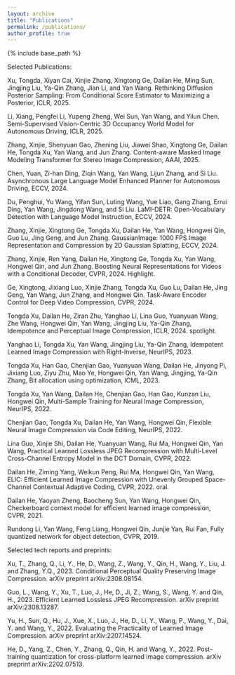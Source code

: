 ```yaml
---
layout: archive
title: "Publications"
permalink: /publications/
author_profile: true
---
```


{% include base_path %}


Selected Publications:   

Xu, Tongda, Xiyan Cai, Xinjie Zhang, Xingtong Ge, Dailan He, Ming Sun, Jingjing Liu, Ya-Qin Zhang, Jian Li, and Yan Wang. Rethinking Diffusion Posterior Sampling: From Conditional Score Estimator to Maximizing a Posterior, ICLR, 2025.      

Li, Xiang, Pengfei Li, Yupeng Zheng, Wei Sun, Yan Wang, and Yilun Chen. Semi-Supervised Vision-Centric 3D Occupancy World Model for Autonomous Driving, ICLR, 2025.    

Zhang, Xinjie, Shenyuan Gao, Zhening Liu, Jiawei Shao, Xingtong Ge, Dailan He, Tongda Xu, Yan Wang, and Jun Zhang. Content-aware Masked Image Modeling Transformer for Stereo Image Compression, AAAI, 2025.     

Chen, Yuan, Zi-han Ding, Ziqin Wang, Yan Wang, Lijun Zhang, and Si Liu. Asynchronous Large Language Model Enhanced Planner for Autonomous Driving, ECCV, 2024.  

Du, Penghui, Yu Wang, Yifan Sun, Luting Wang, Yue Liao, Gang Zhang, Errui Ding, Yan Wang, Jingdong Wang, and Si Liu. LaMI-DETR: Open-Vocabulary Detection with Language Model Instruction, ECCV, 2024.  

Zhang, Xinjie, Xingtong Ge, Tongda Xu, Dailan He, Yan Wang, Hongwei Qin, Guo Lu, Jing Geng, and Jun Zhang. GaussianImage: 1000 FPS Image Representation and Compression by 2D Gaussian Splatting, ECCV, 2024.  

Zhang, Xinjie, Ren Yang, Dailan He, Xingtong Ge, Tongda Xu, Yan Wang, Hongwei Qin, and Jun Zhang. Boosting Neural Representations for Videos with a Conditional Decoder, CVPR, 2024. Highlight.    

Ge, Xingtong, Jixiang Luo, Xinjie Zhang, Tongda Xu, Guo Lu, Dailan He, Jing Geng, Yan Wang, Jun Zhang, and Hongwei Qin. Task-Aware Encoder Control for Deep Video Compression, CVPR, 2024.  

Tongda Xu, Dailan He, Ziran Zhu, Yanghao Li, Lina Guo, Yuanyuan Wang, Zhe Wang, Hongwei Qin, Yan Wang, Jingjing Liu, Ya-Qin Zhang, Idempotence and Perceptual Image Compression, ICLR, 2024. spotlight.  

Yanghao Li, Tongda Xu, Yan Wang, Jingjing Liu, Ya-Qin Zhang, Idempotent Learned Image Compression with Right-Inverse, NeurIPS, 2023.  

Tongda Xu, Han Gao, Chenjian Gao, Yuanyuan Wang, Dailan He, Jinyong Pi, Jixiang Luo, Ziyu Zhu, Mao Ye, Hongwei Qin, Yan Wang, Jingjing, Ya-Qin Zhang, Bit allocation using optimization, ICML, 2023.

Tongda Xu, Yan Wang, Dailan He, Chenjian Gao, Han Gao, Kunzan Liu, Hongwei Qin, Multi-Sample Training for Neural Image Compression, NeurIPS, 2022.

Chenjian Gao, Tongda Xu, Dailan He, Yan Wang, Hongwei Qin, Flexible Neural Image Compression via Code Editing, NeurIPS, 2022.

Lina Guo, Xinjie Shi, Dailan He, Yuanyuan Wang, Rui Ma, Hongwei Qin, Yan Wang, Practical Learned Lossless JPEG Recompression with Multi-Level Cross-Channel Entropy Model in the DCT Domain, CVPR, 2022.

Dailan He, Ziming Yang, Weikun Peng, Rui Ma, Hongwei Qin, Yan Wang, ELIC: Efficient Learned Image Compression with Unevenly Grouped Space-Channel Contextual Adaptive Coding, CVPR, 2022. oral.  

Dailan He, Yaoyan Zheng, Baocheng Sun, Yan Wang, Hongwei Qin, Checkerboard context model for efficient learned image compression, CVPR, 2021.

Rundong Li, Yan Wang, Feng Liang, Hongwei Qin, Junjie Yan, Rui Fan, Fully quantized network for object detection, CVPR, 2019.



   
  
  
Selected tech reports and preprints:  

Xu, T., Zhang, Q., Li, Y., He, D., Wang, Z., Wang, Y., Qin, H., Wang, Y., Liu, J. and Zhang, Y.Q., 2023. Conditional Perceptual Quality Preserving Image Compression. arXiv preprint arXiv:2308.08154.  

Guo, L., Wang, Y., Xu, T., Luo, J., He, D., Ji, Z., Wang, S., Wang, Y. and Qin, H., 2023. Efficient Learned Lossless JPEG Recompression. arXiv preprint arXiv:2308.13287.   

Yu, H., Sun, Q., Hu, J., Xue, X., Luo, J., He, D., Li, Y., Wang, P., Wang, Y., Dai, Y. and Wang, Y., 2022. Evaluating the Practicality of Learned Image Compression. arXiv preprint arXiv:2207.14524.  

He, D., Yang, Z., Chen, Y., Zhang, Q., Qin, H. and Wang, Y., 2022. Post-training quantization for cross-platform learned image compression. arXiv preprint arXiv:2202.07513.

